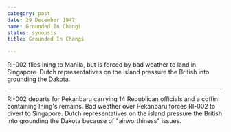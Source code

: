 ```yaml
---
category: past
date: 29 December 1947
name: Grounded In Changi
status: synopsis
title: Grounded In Changi

---
```

RI-002 flies Ining to Manila, but is forced by bad weather to land in Singapore. Dutch representatives on the island pressure the British into grounding the Dakota.

------

RI-002 departs for Pekanbaru carrying 14 Republican
officials and a coffin containing Ining's remains. Bad weather over
Pekanbaru forces RI-002 to divert to Singapore. Dutch representatives on
the island pressure the British into grounding the Dakota because of
"airworthiness" issues.
